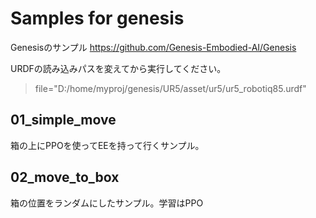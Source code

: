 # Samples for genesis

Genesisのサンプル
https://github.com/Genesis-Embodied-AI/Genesis

URDFの読み込みパスを変えてから実行してください。

> file="D:/home/myproj/genesis/UR5/asset/ur5/ur5_robotiq85.urdf"


## 01_simple_move
箱の上にPPOを使ってEEを持って行くサンプル。

## 02_move_to_box
箱の位置をランダムにしたサンプル。学習はPPO



